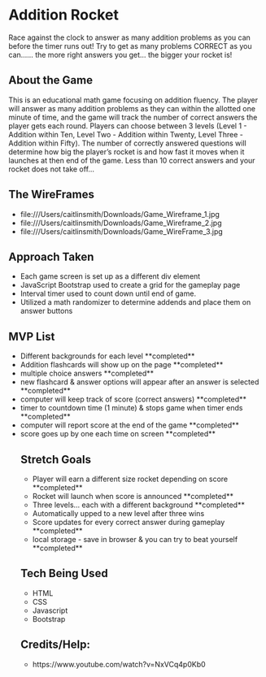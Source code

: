 # **Addition Rocket** 
<p> Race against the clock to answer as many addition problems as you can before the timer runs out! Try to get as many problems CORRECT as you can…… the more right answers you get… the bigger your rocket is! </p>

## About the Game
<p>This is an educational math game focusing on addition fluency. The player will answer as many addition problems as they can within the allotted one minute of time, and the game will track the number of correct answers the player gets each round. Players can choose between 3 levels (Level 1 - Addition within Ten, Level Two - Addition within Twenty, Level Three - Addition within Fifty). The number of correctly answered questions will determine how big the player’s rocket is and how fast it moves when it launches at then end of the game. Less than 10 correct answers and your rocket does not take off…</p>

## The WireFrames
<ul>
 <li>file:///Users/caitlinsmith/Downloads/Game_Wireframe_1.jpg</li>
 <li>file:///Users/caitlinsmith/Downloads/Game_Wireframe_2.jpg</li>
 <li>file:///Users/caitlinsmith/Downloads/Game_WireFrame_3.jpg</li>
 </ul>

## Approach Taken
<ul>
    <li>Each game screen is set up as a different div element</li>
    <li>JavaScript Bootstrap used to create a grid for the gameplay page</li>
    <li>Interval timer used to count down until end of game.</li>
    <li>Utilized a math randomizer to determine addends and place them on answer buttons</li>
</ul>

## MVP List
<ul>
    <li>Different backgrounds for each level **completed**</li>
    <li>Addition flashcards will show up on the page **completed**</li>
    <li>multiple choice answers **completed**</li>
    <li>new flashcard & answer options will appear after an answer is selected **completed**</li>
    <li>computer will keep track of score (correct answers) **completed**</li>
    <li>timer to countdown time (1 minute) & stops game when timer ends **completed**</li>
    <li>computer will report score at the end of the game **completed**</li>
    <li>score goes up by one each time on screen **completed**</li>

## Stretch Goals
<ul>
    <li>Player will earn a different size rocket depending on score **completed**</li>
    <li>Rocket will launch when score is announced **completed**</li>
    <li>Three levels... each with a different background **completed**</li>
    <li>Automatically upped to a new level after three wins </li>
    <li>Score updates for every correct answer during gameplay **completed**</li>
    <li>local storage - save in browser & you can try to beat yourself **completed**</li> 
</ul>

## Tech Being Used
<ul>
    <li>HTML</li>
    <li>CSS</li>
    <li>Javascript</li>
    <li>Bootstrap</li> 
</ul>

## Credits/Help: 
<ul>
    <li>https://www.youtube.com/watch?v=NxVCq4p0Kb0</li>
</ul>
